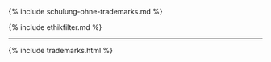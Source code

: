 {% include schulung-ohne-trademarks.md %}

{% include ethikfilter.md %}

---

{% include trademarks.html %}
